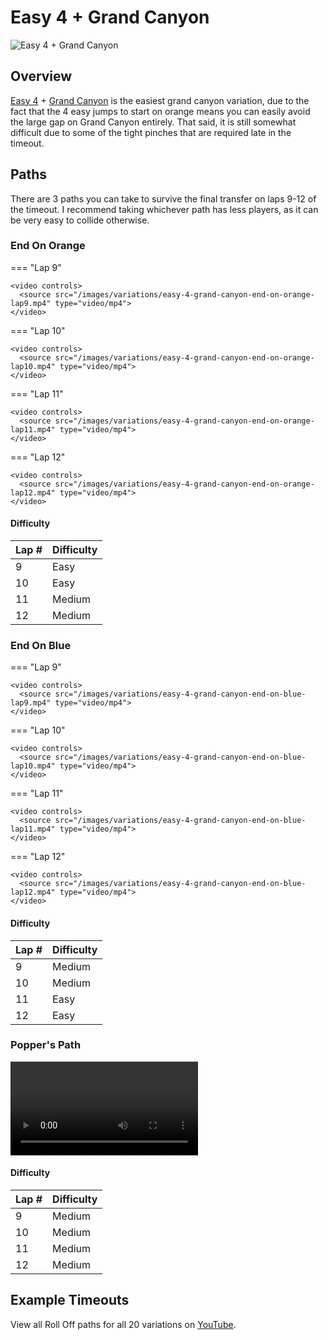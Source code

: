# Easy 4 + Grand Canyon

![Easy 4 + Grand Canyon](../images/variations/easy-4-grand-canyon.jpg)

## Overview

[Easy 4](../rolls/easy-4.md#orange) + [Grand Canyon](../rolls/grand-canyon.md) is the easiest grand canyon variation, due to the fact that the 4 easy jumps to start on orange means you can easily avoid the large gap on Grand Canyon entirely. That said, it is still somewhat difficult due to some of the tight pinches that are required late in the timeout.

## Paths

There are 3 paths you can take to survive the final transfer on laps 9-12 of the timeout. I recommend taking whichever path has less players, as it can be very easy to collide otherwise.

### End On Orange

=== "Lap 9"

    <video controls>
      <source src="/images/variations/easy-4-grand-canyon-end-on-orange-lap9.mp4" type="video/mp4">
    </video>

=== "Lap 10"

    <video controls>
      <source src="/images/variations/easy-4-grand-canyon-end-on-orange-lap10.mp4" type="video/mp4">
    </video>

=== "Lap 11"

    <video controls>
      <source src="/images/variations/easy-4-grand-canyon-end-on-orange-lap11.mp4" type="video/mp4">
    </video>

=== "Lap 12"

    <video controls>
      <source src="/images/variations/easy-4-grand-canyon-end-on-orange-lap12.mp4" type="video/mp4">
    </video>

#### Difficulty

| Lap # | Difficulty |
| ----- | ---------- |
| 9     | Easy       |
| 10    | Easy       |
| 11    | Medium     |
| 12    | Medium     |

### End On Blue

=== "Lap 9"

    <video controls>
      <source src="/images/variations/easy-4-grand-canyon-end-on-blue-lap9.mp4" type="video/mp4">
    </video>

=== "Lap 10"

    <video controls>
      <source src="/images/variations/easy-4-grand-canyon-end-on-blue-lap10.mp4" type="video/mp4">
    </video>

=== "Lap 11"

    <video controls>
      <source src="/images/variations/easy-4-grand-canyon-end-on-blue-lap11.mp4" type="video/mp4">
    </video>

=== "Lap 12"

    <video controls>
      <source src="/images/variations/easy-4-grand-canyon-end-on-blue-lap12.mp4" type="video/mp4">
    </video>

#### Difficulty

| Lap # | Difficulty |
| ----- | ---------- |
| 9     | Medium     |
| 10    | Medium     |
| 11    | Easy       |
| 12    | Easy       |

### Popper's Path

<video controls>
  <source src="/images/variations/easy-4-grand-canyon-poppers-path.mp4" type="video/mp4">
</video>

#### Difficulty

| Lap # | Difficulty |
| ----- | ---------- |
| 9     | Medium     |
| 10    | Medium     |
| 11    | Medium     |
| 12    | Medium     |

## Example Timeouts

View all Roll Off paths for all 20 variations on [YouTube](https://www.youtube.com/playlist?list=PLG_QNSp9ZgJLWYSNl4vY26VJCZeOQHO1F).
